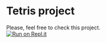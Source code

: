 # Tetris project

Please, feel free to check this project.\
[![Run on Repl.it](https://repl.it/badge/github/andreaflores02/Project-2)](https://repl.it/github/andreaflores02/Project-2)
